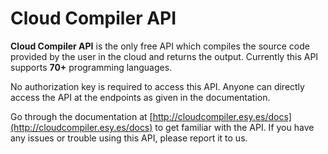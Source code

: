 # Cloud Compiler API

**Cloud Compiler API** is the only free API which compiles the source code provided by the user in the cloud and returns the output. Currently this API supports **70+** programming languages.

No authorization key is required to access this API. Anyone can directly access the API at the endpoints as given in the documentation.

Go through the documentation at [http://cloudcompiler.esy.es/docs](http://cloudcompiler.esy.es/docs) to get familiar with the API. If you have any issues or trouble using this API, please report it to us.